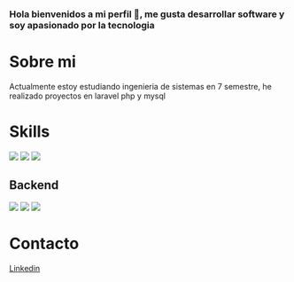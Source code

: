### Hola bienvenidos a mi perfil 👋, me gusta desarrollar software y soy apasionado por la tecnologia
<h1>Sobre mi</h1>
Actualmente estoy estudiando ingenieria de sistemas en 7 semestre, he realizado proyectos  en laravel php y mysql
<h1>Skills</h1>
<img src="https://img.shields.io/badge/software-php-blue">
<img src="https://img.shields.io/badge/BD-MYSQL-GREEN">
<img src="https://img.shields.io/badge/css-php-blue">
<h2>Backend</h2>
<img src="https://img.shields.io/badge/Laravel-php-blue">
<img src="https://img.shields.io/badge/JAVA-whrite">
<img src="https://img.shields.io/badge/C#-yellow">
<h1>Contacto</h1>
<a href="www.linkedin.com/in/jose-daniel-solano-manosalva">Linkedin</a>
<!--
**softwaredaniel/softwaredaniel** is a ✨ _special_ ✨ repository because its `README.md` (this file) appears on your GitHub profile.

Here are some ideas to get you started:

- 🔭 I’m currently working on ...
- 🌱 I’m currently learning ...
- 👯 I’m looking to collaborate on ...
- 🤔 I’m looking for help with ...
- 💬 Ask me about ...
- 📫 How to reach me: ...
- 😄 Pronouns: ...
- ⚡ Fun fact: ...
-->
